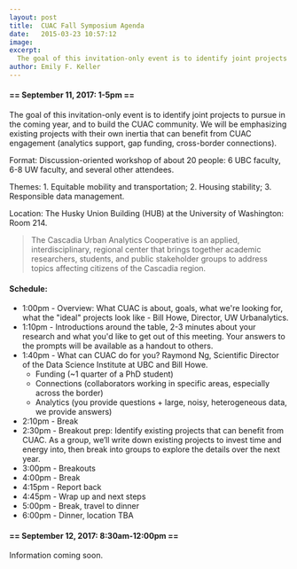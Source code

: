 ```yaml
---
layout: post
title:  CUAC Fall Symposium Agenda
date:   2015-03-23 10:57:12
image:
excerpt:
  The goal of this invitation-only event is to identify joint projects to pursue in the coming year, and to build the CUAC community.  We will be emphasizing existing projects with their own inertia that can benefit from CUAC engagement (analytics support, gap funding, cross-border connections).
author: Emily F. Keller
---
```


#### == September 11, 2017: 1-5pm ==

The goal of this invitation-only event is to identify joint projects to pursue in the coming year, and to build the CUAC community.  We will be emphasizing existing projects with their own inertia that can benefit from CUAC engagement (analytics support, gap funding, cross-border connections).

Format: Discussion-oriented workshop of about 20 people: 6 UBC faculty, 6-8 UW faculty, and several other attendees.

Themes: 1. Equitable mobility and transportation; 2. Housing stability; 3. Responsible data management.

Location: The Husky Union Building (HUB) at the University of Washington: Room 214.

> The Cascadia Urban Analytics Cooperative is an applied, interdisciplinary, regional center that brings together academic researchers, students, and public stakeholder groups to address topics affecting citizens of the Cascadia region.

#### Schedule:

* 1:00pm - Overview: What CUAC is about, goals, what we're looking for, what the "ideal" projects look like - Bill Howe, Director, UW Urbanalytics.
* 1:10pm - Introductions around the table, 2-3 minutes about your research and what you'd like to get out of this meeting.  Your answers to the prompts will be available as a handout to others.
* 1:40pm - What can CUAC do for you? Raymond Ng, Scientific Director of the Data Science Institute at UBC and Bill Howe.
	* Funding (~1 quarter of a PhD student)
	* Connections (collaborators working in specific areas, especially across the border)
	* Analytics (you provide questions + large, noisy, heterogeneous data, we provide answers)
* 2:10pm - Break
* 2:30pm - Breakout prep: Identify existing projects that can benefit from CUAC.  As a group, we’ll write down existing projects to invest time and energy into, then break into groups to explore the details over the next year.
* 3:00pm - Breakouts
* 4:00pm - Break
* 4:15pm - Report back
* 4:45pm - Wrap up and next steps
* 5:00pm - Break, travel to dinner
* 6:00pm - Dinner, location TBA

#### == September 12, 2017: 8:30am-12:00pm ==

Information coming soon.